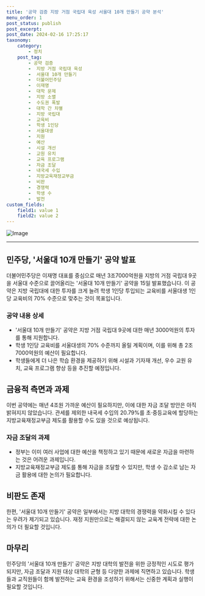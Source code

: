 ```yaml
---
title: '공약 검증 지방 거점 국립대 육성 서울대 10개 만들기 공약 분석'
menu_order: 1
post_status: publish
post_excerpt: 
post_date: 2024-02-16 17:25:17
taxonomy:
    category:
        - 정치
    post_tag:
        - 공약 검증
        -  지방 거점 국립대 육성
        -  서울대 10개 만들기
        -  더불어민주당
        -  이재명
        -  대학 문제
        -  지방 소멸
        -  수도권 폭발
        -  대학 간 차별
        -  지방 국립대
        -  교육비
        -  학생 1인당
        -  서울대생
        -  지원
        -  예산
        -  시설 개선
        -  교원 유치
        -  교육 프로그램
        -  자금 조달
        -  내국세 수입
        -  지방교육재정교부금
        -  비판
        -  경쟁력
        -  학생 수
        -  발전
custom_fields:
    field1: value 1
    field2: value 2
---
```


![Image](https://imgnews.pstatic.net/image/023/2024/02/16/0003817009_001_20240216084209707.jpg?type=w647)

---
## 민주당, '서울대 10개 만들기' 공약 발표
더불어민주당은 이재명 대표를 중심으로 매년 3조7000억원을 지방의 거점 국립대 9곳을 서울대 수준으로 끌어올리는 '서울대 10개 만들기' 공약을 15일 발표했습니다. 이 공약은 지방 국립대에 대한 투자를 크게 늘려 학생 1인당 투입되는 교육비를 서울대생 1인당 교육비의 70% 수준으로 맞추는 것이 목표입니다.
### 공약 내용 상세
- '서울대 10개 만들기' 공약은 지방 거점 국립대 9곳에 대한 매년 3000억원의 투자를 통해 지원합니다.
- 학생 1인당 교육비를 서울대생의 70% 수준까지 올릴 계획이며, 이를 위해 총 2조7000억원의 예산이 필요합니다.
- 학생들에게 더 나은 학습 환경을 제공하기 위해 시설과 기자재 개선, 우수 교원 유치, 교육 프로그램 향상 등을 추진할 예정입니다.
## 금융적 측면과 과제
이번 공약에는 매년 4조원 가까운 예산이 필요하지만, 이에 대한 자금 조달 방안은 아직 밝혀지지 않았습니다. 관세를 제외한 내국세 수입의 20.79%를 초·중등교육에 할당하는 지방교육재정교부금 제도를 활용할 수도 있을 것으로 예상됩니다.
### 자금 조달의 과제
- 정부는 이미 여러 사업에 대한 예산을 책정하고 있기 때문에 새로운 자금을 마련하는 것은 어려운 과제입니다.
- 지방교육재정교부금 제도를 통해 자금을 조달할 수 있지만, 학생 수 감소로 남는 자금 활용에 대한 논의가 필요합니다.
## 비판도 존재
한편, '서울대 10개 만들기' 공약은 일부에서는 지방 대학의 경쟁력을 약화시킬 수 있다는 우려가 제기되고 있습니다. 재정 지원만으로는 해결되지 않는 교육계 전략에 대한 논의가 더 필요할 것입니다.
## 마무리
민주당의 '서울대 10개 만들기' 공약은 지방 대학의 발전을 위한 긍정적인 시도로 평가되지만, 자금 조달과 지원 대상 대학의 균형 등 다양한 과제에 직면하고 있습니다. 학생들과 교직원들이 함께 발전하는 교육 환경을 조성하기 위해서는 신중한 계획과 실행이 필요할 것입니다.
